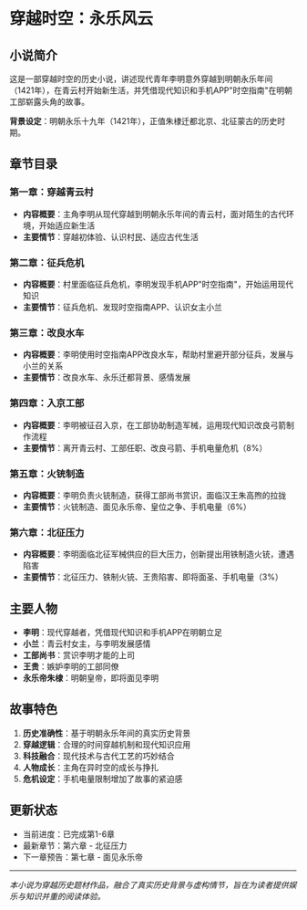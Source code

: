 # 穿越时空：永乐风云

## 小说简介

这是一部穿越时空的历史小说，讲述现代青年李明意外穿越到明朝永乐年间（1421年），在青云村开始新生活，并凭借现代知识和手机APP"时空指南"在明朝工部崭露头角的故事。

**背景设定**：明朝永乐十九年（1421年），正值朱棣迁都北京、北征蒙古的历史时期。

## 章节目录

### 第一章：穿越青云村
- **内容概要**：主角李明从现代穿越到明朝永乐年间的青云村，面对陌生的古代环境，开始适应新生活
- **主要情节**：穿越初体验、认识村民、适应古代生活

### 第二章：征兵危机
- **内容概要**：村里面临征兵危机，李明发现手机APP"时空指南"，开始运用现代知识
- **主要情节**：征兵危机、发现时空指南APP、认识女主小兰

### 第三章：改良水车
- **内容概要**：李明使用时空指南APP改良水车，帮助村里避开部分征兵，发展与小兰的关系
- **主要情节**：改良水车、永乐迁都背景、感情发展

### 第四章：入京工部
- **内容概要**：李明被征召入京，在工部协助制造军械，运用现代知识改良弓箭制作流程
- **主要情节**：离开青云村、工部任职、改良弓箭、手机电量危机（8%）

### 第五章：火铳制造
- **内容概要**：李明负责火铳制造，获得工部尚书赏识，面临汉王朱高煦的拉拢
- **主要情节**：火铳制造、面见永乐帝、皇位之争、手机电量（6%）

### 第六章：北征压力
- **内容概要**：李明面临北征军械供应的巨大压力，创新提出用铁制造火铳，遭遇陷害
- **主要情节**：北征压力、铁制火铳、王贵陷害、即将面圣、手机电量（3%）

## 主要人物

- **李明**：现代穿越者，凭借现代知识和手机APP在明朝立足
- **小兰**：青云村女主，与李明发展感情
- **工部尚书**：赏识李明才能的上司
- **王贵**：嫉妒李明的工部同僚
- **永乐帝朱棣**：明朝皇帝，即将面见李明

## 故事特色

1. **历史准确性**：基于明朝永乐年间的真实历史背景
2. **穿越逻辑**：合理的时间穿越机制和现代知识应用
3. **科技融合**：现代技术与古代工艺的巧妙结合
4. **人物成长**：主角在异时空的成长与挣扎
5. **危机设定**：手机电量限制增加了故事的紧迫感

## 更新状态

- 当前进度：已完成第1-6章
- 最新章节：第六章 - 北征压力
- 下一章预告：第七章 - 面见永乐帝

---

*本小说为穿越历史题材作品，融合了真实历史背景与虚构情节，旨在为读者提供娱乐与知识并重的阅读体验。*